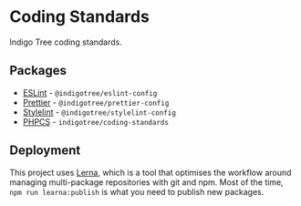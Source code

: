 # Coding Standards
Indigo Tree coding standards.

## Packages

- [ESLint](./packages/eslint-config) - `@indigotree/eslint-config`
- [Prettier](./packages/prettier-config) - `@indigotree/prettier-config`
- [Stylelint](./packages/stylelint-config) - `@indigotree/stylelint-config`
- [PHPCS](./IndigoTree/ruleset.xml) - `indigotree/coding-standards`

## Deployment

This project uses [Lerna](https://github.com/lerna/lerna), which is a  tool that optimises the workflow around managing multi-package repositories with git and npm. Most of the time, `npm run learna:publish` is what you need to publish new packages.

